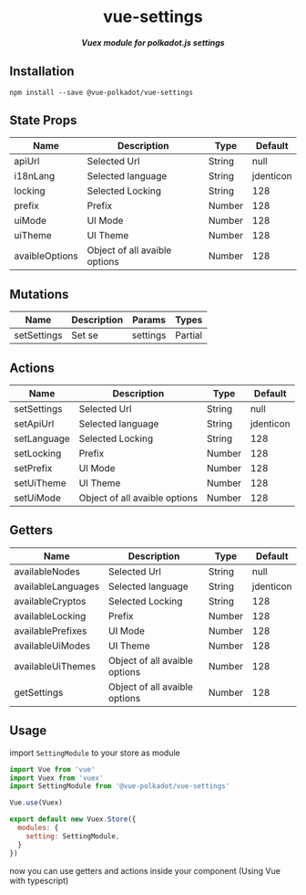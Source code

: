 <h1 align="center">vue-settings</h1>

<h5 align="center">Vuex module for polkadot.js settings </h5>

## Installation

`npm install --save @vue-polkadot/vue-settings`

## State Props

| Name           | Description                   | Type   | Default   |
| -------------- | ----------------------------- | ------ | --------- |
| apiUrl         | Selected Url                  | String | null      |
| i18nLang       | Selected language             | String | jdenticon |
| locking        | Selected Locking              | String | 128       |
| prefix         | Prefix                        | Number | 128       |
| uiMode         | UI Mode                       | Number | 128       |
| uiTheme        | UI Theme                      | Number | 128       |
| avaibleOptions | Object of all avaible options | Number | 128       |

## Mutations

| Name        | Description | Params   | Types                   |
| ----------- | ----------- | -------- | ----------------------- |
| setSettings | Set se      | settings | Partial<SettingsStruct> |

## Actions

| Name        | Description                   | Type   | Default   |
| ----------- | ----------------------------- | ------ | --------- |
| setSettings | Selected Url                  | String | null      |
| setApiUrl   | Selected language             | String | jdenticon |
| setLanguage | Selected Locking              | String | 128       |
| setLocking  | Prefix                        | Number | 128       |
| setPrefix   | UI Mode                       | Number | 128       |
| setUiTheme  | UI Theme                      | Number | 128       |
| setUiMode   | Object of all avaible options | Number | 128       |

## Getters

| Name               | Description                   | Type   | Default   |
| ------------------ | ----------------------------- | ------ | --------- |
| availableNodes     | Selected Url                  | String | null      |
| availableLanguages | Selected language             | String | jdenticon |
| availableCryptos   | Selected Locking              | String | 128       |
| availableLocking   | Prefix                        | Number | 128       |
| availablePrefixes  | UI Mode                       | Number | 128       |
| availableUiModes   | UI Theme                      | Number | 128       |
| availableUiThemes  | Object of all avaible options | Number | 128       |
| getSettings        | Object of all avaible options | Number | 128       |

## Usage

import `SettingModule` to your store as module

```js
import Vue from 'vue'
import Vuex from 'vuex'
import SettingModule from '@vue-polkadot/vue-settings'

Vue.use(Vuex)

export default new Vuex.Store({
  modules: {
    setting: SettingModule,
  }
})
```

now you can use getters and actions inside your component (Using Vue with typescript)

```
```
